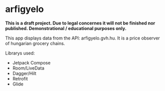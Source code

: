 # arfigyelo

**This is a draft project. Due to legal concernes it will not be finished nor published.
Demonstrational / educational purposes only.**

This app displays data from the API: arfigyelo.gvh.hu. It is a price observer of hungarian grocery chains.

Librarys used:
- Jetpack Compose
- Room/LiveData
- Dagger/Hilt
- Retrofit
- Glide



